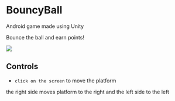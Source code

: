 # BouncyBall
Android game made using Unity

Bounce the ball and earn points!

![](https://cdn.discordapp.com/attachments/927278123442114650/1037085401967501431/Screenshot_2022-11-01-20-26-01-660_com.WikeGames.bouncyball.jpg)

## Controls
- `click on the screen` to move the platform

the right side moves platform to the right and the left side to the left
